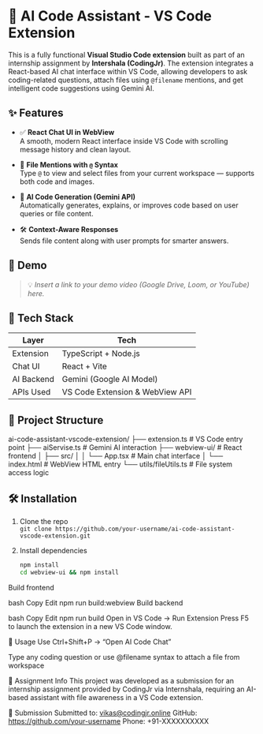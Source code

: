 # 🧠 AI Code Assistant - VS Code Extension

This is a fully functional **Visual Studio Code extension** built as part of an internship assignment by **Intershala (CodingJr)**. The extension integrates a React-based AI chat interface within VS Code, allowing developers to ask coding-related questions, attach files using `@filename` mentions, and get intelligent code suggestions using Gemini AI.

## ✨ Features

- ✅ **React Chat UI in WebView**  
  A smooth, modern React interface inside VS Code with scrolling message history and clean layout.

- 📄 **File Mentions with `@` Syntax**  
  Type `@` to view and select files from your current workspace — supports both code and images.

- 🤖 **AI Code Generation (Gemini API)**  
  Automatically generates, explains, or improves code based on user queries or file content.

- 🛠 **Context-Aware Responses**  
  Sends file content along with user prompts for smarter answers.

## 📸 Demo

> 💡 _Insert a link to your demo video (Google Drive, Loom, or YouTube) here._

## 🚀 Tech Stack

| Layer        | Tech                     |
|--------------|--------------------------|
| Extension    | TypeScript + Node.js     |
| Chat UI      | React + Vite             |
| AI Backend   | Gemini (Google AI Model) |
| APIs Used    | VS Code Extension & WebView API |

## 📁 Project Structure

ai-code-assistant-vscode-extension/
├── extension.ts # VS Code entry point
├── aiServise.ts # Gemini AI interaction
├── webview-ui/ # React frontend
│ ├── src/
│ │ └── App.tsx # Main chat interface
│ └── index.html # WebView HTML entry
└── utils/fileUtils.ts # File system access logic 


## 🛠 Installation

1. Clone the repo  
   `git clone https://github.com/your-username/ai-code-assistant-vscode-extension.git`

2. Install dependencies  
   ```bash
   npm install
   cd webview-ui && npm install

Build frontend

bash
Copy
Edit
npm run build:webview
Build backend

bash
Copy
Edit
npm run build
Open in VS Code → Run Extension
Press F5 to launch the extension in a new VS Code window.

🧪 Usage
Use Ctrl+Shift+P → “Open AI Code Chat”

Type any coding question or use @filename syntax to attach a file from workspace

📌 Assignment Info
This project was developed as a submission for an internship assignment provided by CodingJr via Internshala, requiring an AI-based assistant with file awareness in a VS Code extension.

📧 Submission
Submitted to: vikas@codingjr.online
GitHub: https://github.com/your-username
Phone: +91-XXXXXXXXXX
